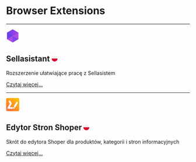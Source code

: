 # Browser Extensions
***

<img src="assets/images/icons/sa.webp" height="36">

## Sellasistant <img src="assets/images/poland.png" width="16">

Rozszerzenie ułatwiające pracę z Sellasistem

<a class="paragraph-link" href="./sellasistant.html">Czytaj więcej...</a>

***

<img src="assets/images/icons/ess.webp" height="36">

## Edytor Stron Shoper <img src="assets/images/poland.png" width="16">

Skrót do edytora Shoper dla produktów, kategorii i stron informacyjnych

<a class="paragraph-link" href="/shoper_editor.html">Czytaj więcej...</a>

<!-- ***

<img src="assets/images/icons/tp.webp" height="36">

## Telegram Pusher

Send web content to Telegram

<a class="paragraph-link" href="./telegram_pusher.html">Read more...</a> -->


